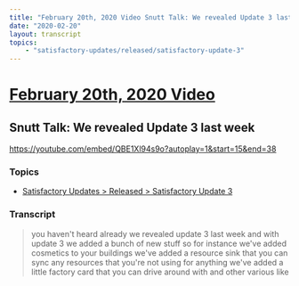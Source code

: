 ```yaml
---
title: "February 20th, 2020 Video Snutt Talk: We revealed Update 3 last week"
date: "2020-02-20"
layout: transcript
topics:
    - "satisfactory-updates/released/satisfactory-update-3"
---
```

# [February 20th, 2020 Video](../2020-02-20.md)
## Snutt Talk: We revealed Update 3 last week
https://youtube.com/embed/QBE1Xl94s9o?autoplay=1&start=15&end=38

### Topics
* [Satisfactory Updates > Released > Satisfactory Update 3](../topics/satisfactory-updates/released/satisfactory-update-3.md)

### Transcript

> you haven't heard already we revealed update 3 last week and with update 3 we added a bunch of new stuff so for instance we've added cosmetics to your buildings we've added a resource sink that you can sync any resources that you're not using for anything we've added a little factory card that you can drive around with and other various like

